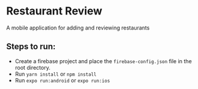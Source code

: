 # Restaurant Review

A mobile application for adding and reviewing restaurants

## Steps to run:

- Create a firebase project and place the `firebase-config.json` file in the root directory.
- Run `yarn install` or `npm install`
- Run `expo run:android` or `expo run:ios`
